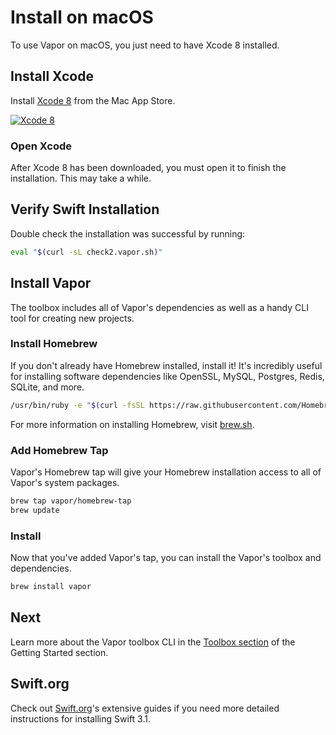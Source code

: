 # Install on macOS

To use Vapor on macOS, you just need to have Xcode 8 installed.

## Install Xcode

Install [Xcode 8](https://itunes.apple.com/us/app/xcode/id497799835?mt=12) from the Mac App Store.

[![Xcode 8](https://cloud.githubusercontent.com/assets/1342803/18537674/2ddd8e9c-7ad5-11e6-9bc2-7155d57d20ec.png)](https://itunes.apple.com/us/app/xcode/id497799835?mt=12)

### Open Xcode

After Xcode 8 has been downloaded, you must open it to finish the installation. This may take a while.

## Verify Swift Installation

Double check the installation was successful by running:

```sh
eval "$(curl -sL check2.vapor.sh)"
```

## Install Vapor

The toolbox includes all of Vapor's dependencies as well as a handy CLI tool for creating new projects.

### Install Homebrew

If you don't already have Homebrew installed, install it! It's incredibly useful for installing software dependencies like OpenSSL, MySQL, Postgres, Redis, SQLite, and more.

```sh
/usr/bin/ruby -e "$(curl -fsSL https://raw.githubusercontent.com/Homebrew/install/master/install)"
```

For more information on installing Homebrew, visit [brew.sh](https://brew.sh).

### Add Homebrew Tap

Vapor's Homebrew tap will give your Homebrew installation access to all of Vapor's system packages.

```sh
brew tap vapor/homebrew-tap
brew update
```

### Install

Now that you've added Vapor's tap, you can install the Vapor's toolbox and dependencies.

```sh
brew install vapor
```

## Next

Learn more about the Vapor toolbox CLI in the [Toolbox section](toolbox.md) of the Getting Started section.

## Swift.org

Check out [Swift.org](https://swift.org)'s extensive guides if you need more detailed instructions for installing Swift 3.1.
